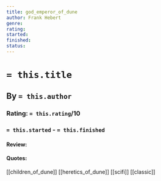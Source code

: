 ```yaml
---
title: god_emperor_of_dune
author: Frank Hebert
genre:
rating:
started: 
finished: 
status: 
---
```

# `= this.title`
## By `= this.author`
### Rating: `= this.rating`/10
### `= this.started` - `= this.finished`

#### Review:

#### Quotes: 

[[children_of_dune]]
[[heretics_of_dune]]
[[scifi]] [[classic]]